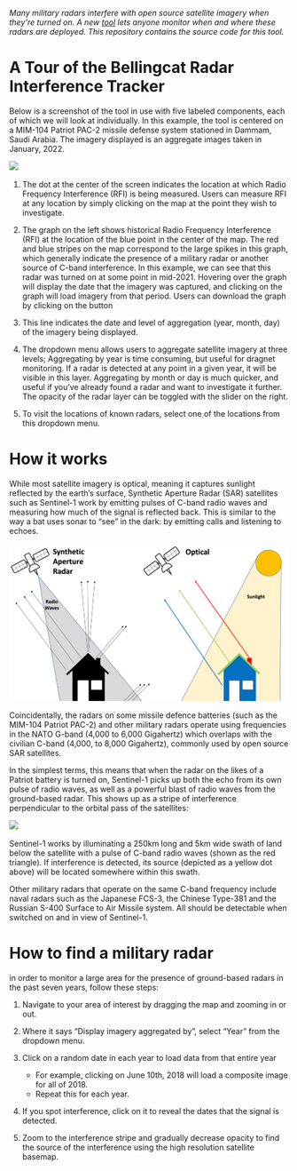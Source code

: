 *Many military radars interfere with open source satellite imagery when they're turned on. A new [tool](https://ollielballinger.users.earthengine.app/view/bellingcat-radar-interference-tracker) lets anyone monitor when and where these radars are deployed. This repository contains the source code for this tool.* 

# A Tour of the Bellingcat Radar Interference Tracker

Below is a screenshot of the tool in use with five labeled components, each of which we will look at individually. In this example, the tool is centered on a MIM-104 Patriot PAC-2 missile defense system stationed in Dammam, Saudi Arabia. The imagery displayed is an aggregate images taken in January, 2022. 

![](Images/RIT.png)

1. The dot at the center of the screen indicates the location at which Radio Frequency Interference (RFI) is being measured. Users can measure RFI at any location by simply clicking on the map at the point they wish to investigate.

2. The graph on the left shows historical Radio Frequency Interference (RFI) at the location of the blue point in the center of the map. The red and blue stripes on the map correspond to the large spikes in this graph, which generally indicate the presence of a military radar or another source of C-band interference. In this example, we can see that this radar was turned on at some point in mid-2021. Hovering  over the graph will display the date that the imagery was captured, and clicking on the graph will load imagery from that period. Users can download the graph by clicking on the  button

3. This line indicates the date and level of aggregation (year, month, day) of the imagery being displayed.

4. The dropdown menu allows users to aggregate satellite imagery at three levels; Aggregating by year is time consuming, but useful for dragnet monitoring. If a radar is detected at any point in a given year, it will be visible in this layer. Aggregating by month or day is much quicker, and useful if you’ve already found a radar and want to investigate it further. The opacity of the radar layer can be toggled with the slider on the right. 

5. To visit the locations of known radars, select one of the locations from this dropdown menu. 


# How it works

While most satellite imagery is optical, meaning it captures sunlight reflected by the earth’s surface, Synthetic Aperture Radar (SAR) satellites such as Sentinel-1 work by emitting pulses of C-band radio waves and measuring how much of the signal is reflected back. This is similar to the way a bat uses sonar to “see” in the dark: by emitting calls and listening to echoes.

![](Images/SAR.png)

Coincidentally, the radars on some missile defence batteries (such as the MIM-104 Patriot PAC-2) and other military radars operate using frequencies in the NATO G-band (4,000 to 6,000 Gigahertz) which overlaps with the civilian C-band (4,000, to 8,000 Gigahertz), commonly used by open source SAR satellites.  

In the simplest terms, this means that when the radar on the likes of a Patriot battery is turned on, Sentinel-1 picks up both the echo from its own pulse of radio waves, as well as a powerful blast of radio waves from the ground-based radar. This shows up as a stripe of interference perpendicular to the orbital pass of the satellites: 

![](Images/RFI_localization_1.png)

Sentinel-1 works by illuminating a 250km long and 5km wide swath of land below the satellite with a pulse of C-band radio waves (shown as the red triangle). If interference is detected, its source (depicted as a yellow dot above) will be located somewhere within this swath. 

Other military radars that operate on the same C-band frequency include naval radars such as the Japanese FCS-3, the Chinese Type-381 and the Russian S-400 Surface to Air Missile system. All should be detectable when switched on and in view of Sentinel-1.

# How to find a military radar

in order to monitor a large area for the presence of ground-based radars in the past seven years, follow these steps:

1. Navigate to your area of interest by dragging the map and zooming in or out. 

2. Where it says “Display imagery aggregated by”, select “Year” from the dropdown menu. 

3. Click on a random date in each year to load data from that entire year
    - For example, clicking on June 10th, 2018 will load a composite image for all of 2018.
    - Repeat this for each year. 

4. If you spot interference, click on it to reveal the dates that the signal is detected. 

5. Zoom to the interference stripe and gradually decrease opacity to find the source of the interference using the high resolution satellite basemap. 


